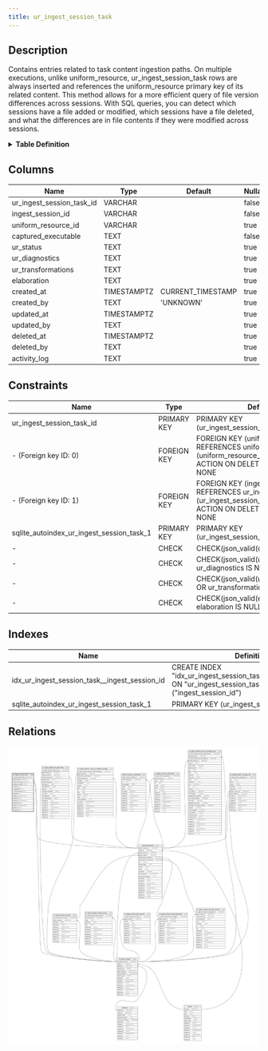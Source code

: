```yaml
---
title: ur_ingest_session_task
---
```


## Description

Contains entries related to task content ingestion paths. On multiple
executions, unlike uniform_resource, ur_ingest_session_task rows are always
inserted and references the uniform_resource primary key of its related content.
This method allows for a more efficient query of file version differences across
sessions. With SQL queries, you can detect which sessions have a file added or
modified, which sessions have a file deleted, and what the differences are in
file contents if they were modified across sessions.

<details>
<summary><strong>Table Definition</strong></summary>

```sql
CREATE TABLE "ur_ingest_session_task" (
    "ur_ingest_session_task_id" VARCHAR PRIMARY KEY NOT NULL,
    "ingest_session_id" VARCHAR NOT NULL,
    "uniform_resource_id" VARCHAR,
    "captured_executable" TEXT CHECK(json_valid(captured_executable)) NOT NULL,
    "ur_status" TEXT,
    "ur_diagnostics" TEXT CHECK(json_valid(ur_diagnostics) OR ur_diagnostics IS NULL),
    "ur_transformations" TEXT CHECK(json_valid(ur_transformations) OR ur_transformations IS NULL),
    "elaboration" TEXT CHECK(json_valid(elaboration) OR elaboration IS NULL),
    "created_at" TIMESTAMPTZ DEFAULT CURRENT_TIMESTAMP,
    "created_by" TEXT DEFAULT 'UNKNOWN',
    "updated_at" TIMESTAMPTZ,
    "updated_by" TEXT,
    "deleted_at" TIMESTAMPTZ,
    "deleted_by" TEXT,
    "activity_log" TEXT,
    FOREIGN KEY("ingest_session_id") REFERENCES "ur_ingest_session"("ur_ingest_session_id"),
    FOREIGN KEY("uniform_resource_id") REFERENCES "uniform_resource"("uniform_resource_id")
)
```

</details>

## Columns

| Name                      | Type        | Default           | Nullable | Parents                                                                             | Comment                                                 |
| ------------------------- | ----------- | ----------------- | -------- | ----------------------------------------------------------------------------------- | ------------------------------------------------------- |
| ur_ingest_session_task_id | VARCHAR     |                   | false    |                                                                                     | {"isSqlDomainZodDescrMeta":true,"isVarChar":true}       |
| ingest_session_id         | VARCHAR     |                   | false    | [ur_ingest_session](/docs/standard-library/rssd-schema/ur_ingest_session) | {"isSqlDomainZodDescrMeta":true,"isVarChar":true}       |
| uniform_resource_id       | VARCHAR     |                   | true     | [uniform_resource](/docs/standard-library/rssd-schema/uniform_resource)   | {"isSqlDomainZodDescrMeta":true,"isVarChar":true}       |
| captured_executable       | TEXT        |                   | false    |                                                                                     | {"isSqlDomainZodDescrMeta":true,"isJsonText":true}      |
| ur_status                 | TEXT        |                   | true     |                                                                                     |                                                         |
| ur_diagnostics            | TEXT        |                   | true     |                                                                                     | {"isSqlDomainZodDescrMeta":true,"isJsonText":true}      |
| ur_transformations        | TEXT        |                   | true     |                                                                                     | {"isSqlDomainZodDescrMeta":true,"isJsonText":true}      |
| elaboration               | TEXT        |                   | true     |                                                                                     | {"isSqlDomainZodDescrMeta":true,"isJsonText":true}      |
| created_at                | TIMESTAMPTZ | CURRENT_TIMESTAMP | true     |                                                                                     |                                                         |
| created_by                | TEXT        | 'UNKNOWN'         | true     |                                                                                     |                                                         |
| updated_at                | TIMESTAMPTZ |                   | true     |                                                                                     |                                                         |
| updated_by                | TEXT        |                   | true     |                                                                                     |                                                         |
| deleted_at                | TIMESTAMPTZ |                   | true     |                                                                                     |                                                         |
| deleted_by                | TEXT        |                   | true     |                                                                                     |                                                         |
| activity_log              | TEXT        |                   | true     |                                                                                     | {"isSqlDomainZodDescrMeta":true,"isJsonSqlDomain":true} |

## Constraints

| Name                                      | Type        | Definition                                                                                                                             |
| ----------------------------------------- | ----------- | -------------------------------------------------------------------------------------------------------------------------------------- |
| ur_ingest_session_task_id                 | PRIMARY KEY | PRIMARY KEY (ur_ingest_session_task_id)                                                                                                |
| - (Foreign key ID: 0)                     | FOREIGN KEY | FOREIGN KEY (uniform_resource_id) REFERENCES uniform_resource (uniform_resource_id) ON UPDATE NO ACTION ON DELETE NO ACTION MATCH NONE |
| - (Foreign key ID: 1)                     | FOREIGN KEY | FOREIGN KEY (ingest_session_id) REFERENCES ur_ingest_session (ur_ingest_session_id) ON UPDATE NO ACTION ON DELETE NO ACTION MATCH NONE |
| sqlite_autoindex_ur_ingest_session_task_1 | PRIMARY KEY | PRIMARY KEY (ur_ingest_session_task_id)                                                                                                |
| -                                         | CHECK       | CHECK(json_valid(captured_executable))                                                                                                 |
| -                                         | CHECK       | CHECK(json_valid(ur_diagnostics) OR ur_diagnostics IS NULL)                                                                            |
| -                                         | CHECK       | CHECK(json_valid(ur_transformations) OR ur_transformations IS NULL)                                                                    |
| -                                         | CHECK       | CHECK(json_valid(elaboration) OR elaboration IS NULL)                                                                                  |

## Indexes

| Name                                          | Definition                                                                                                    |
| --------------------------------------------- | ------------------------------------------------------------------------------------------------------------- |
| idx_ur_ingest_session_task__ingest_session_id | CREATE INDEX "idx_ur_ingest_session_task__ingest_session_id" ON "ur_ingest_session_task"("ingest_session_id") |
| sqlite_autoindex_ur_ingest_session_task_1     | PRIMARY KEY (ur_ingest_session_task_id)                                                                       |

## Relations

![er](../../../../../../assets/images/content/docs/standard-library/rssd-schema/ur_ingest_session_task.svg)
